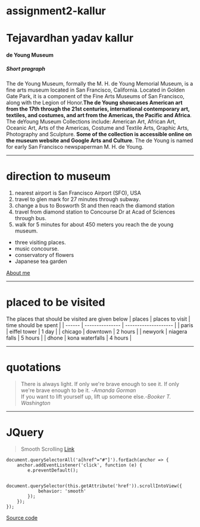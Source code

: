 # assignment2-kallur
# Tejavardhan yadav kallur
#### de Young Museum
##### Short pragraph
The de Young Museum, formally the M. H. de Young Memorial Museum, is a fine arts museum located in San Francisco, California. Located in Golden Gate Park, it is a component of the Fine Arts Museums of San Francisco, along with the Legion of Honor.**The de Young showcases American art from the 17th through the 21st centuries, international contemporary art, textiles, and costumes, and art from the Americas, the Pacific and Africa**. The deYoung Museum Collections include: American Art, African Art, Oceanic Art, Arts of the Americas, Costume and Textile Arts, Graphic Arts, Photography and Sculpture. **Some of the collection is accessible online on the museum website and Google Arts and Culture**. The de Young is named for early San Francisco newspaperman M. H. de Young.
***
# direction to museum
1. nearest airport is  San Francisco Airport (SFO), USA
2. travel to glen mark for 27 minutes through subway.
3. change a bus to Bosworth St and then reach the diamond station
4. travel  from diamond station  to Concourse Dr at Acad of Sciences through bus.
5. walk for 5 minutes for about 450 meters you reach the de young  museum.

* three visiting places.
* music concourse.
* conservatory of flowers
* Japanese tea garden 

[About me](AboutMe.md)
***
# placed to be visited
The places that should be visited are given below 
| places | places to visit | time should be spent |
| ------ | --------------- | -------------------- |
| paris | eiffel tower | 1 day |
| chicago | downtown | 2 hours |
| newyork | niagera falls | 5 hours |
| dhone | kona waterfalls | 4 hours |

***
# quotations 
>There is always light. If only we're brave enough to see it. If only we're brave enough to be it. -*Amanda Gorman*<br>
>If you want to lift yourself up, lift up someone else.-*Booker T. Washington*

***
 # JQuery

> Smooth Scrolling 
[Link](https://stackoverflow.com/questions/7717527/smooth-scrolling-when-clicking-an-anchor-link)

```
document.querySelectorAll('a[href^="#"]').forEach(anchor => {
    anchor.addEventListener('click', function (e) {
        e.preventDefault();

        document.querySelector(this.getAttribute('href')).scrollIntoView({
            behavior: 'smooth'
        });
    });
});

```
[Source code](https://css-tricks.com/snippets/jquery/smooth-scrolling/)



